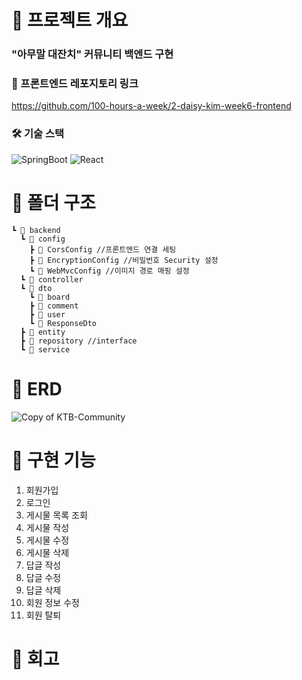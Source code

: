 # 📌 프로젝트 개요
### "아무말 대잔치" 커뮤니티 백엔드 구현

### 🔗 프론트엔드 레포지토리 링크
https://github.com/100-hours-a-week/2-daisy-kim-week6-frontend

### 🛠️ 기술 스택
![SpringBoot](https://img.shields.io/badge/SpringBoot-%2369AD3C.svg?style=for-the-badge&logo=spring&logoColor=%23ffffff)
![React](https://img.shields.io/badge/React-61DAFB?style=for-the-badge&logo=react&logoColor=white)

# 📌 폴더 구조
```
┗ 📂 backend
  ┗ 📂 config
    ┣ 📜 CorsConfig //프론트엔드 연결 세팅
    ┣ 📜 EncryptionConfig //비밀번호 Security 설정
    ┗ 📜 WebMvcConfig //이미지 경로 매핑 설정
  ┗ 📂 controller
  ┗ 📂 dto
    ┗ 📂 board
    ┣ 📂 comment
    ┣ 📂 user
    ┗ 📜 ResponseDto
  ┣ 📂 entity
  ┣ 📂 repository //interface
  ┗ 📂 service
```

# 📌 ERD
![Copy of KTB-Community](https://github.com/user-attachments/assets/6ac0e7f5-73fa-41c2-819f-a3078c339b86)


# 📌 구현 기능
1. 회원가입
2. 로그인
3. 게시물 목록 조회
4. 게시물 작성
5. 게시물 수정
6. 게시물 삭제
7. 답글 작성
8. 답글 수정
9. 답글 삭제
10. 회원 정보 수정
11. 회원 탈퇴


# 📌 회고

